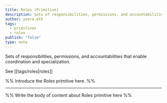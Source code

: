 ```yaml
---
title: Roles (Primitive)
description: Sets of responsibilities, permissions, and accountabilities that enable coordination and specialization
author: yeoro.eth
tags:
  - primitives
  - roles
publish: "false"
type: note
---
```


Sets of responsibilities, permissions, and accountabilities that enable coordination and specialization.

See [[tags/roles|roles]]

%% Introduce the Roles primitive here. %%

---

%% Write the body of content about Roles primitive here %%